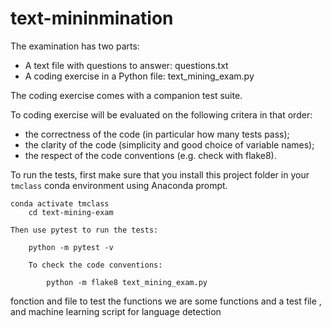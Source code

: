 # text-mininmination

The examination has two parts:

- A text file with questions to answer: questions.txt
- A coding exercise in a Python file: text_mining_exam.py

The coding exercise comes with a companion test suite.

To coding exercise will be evaluated on the following critera in that
order:

- the correctness of the code (in particular how many tests pass);
- the clarity of the code (simplicity and good choice of variable names);
- the respect of the code conventions (e.g. check with flake8).

To run the tests, first make sure that you install this project folder
in your `tmclass` conda environment using Anaconda prompt.

    conda activate tmclass
        cd text-mining-exam

	Then use pytest to run the tests:

	    python -m pytest -v

	    To check the code conventions:

	        python -m flake8 text_mining_exam.py
		
fonction and file to test the functions 
we are some functions and a test file , and machine learning 
script for language detection 
